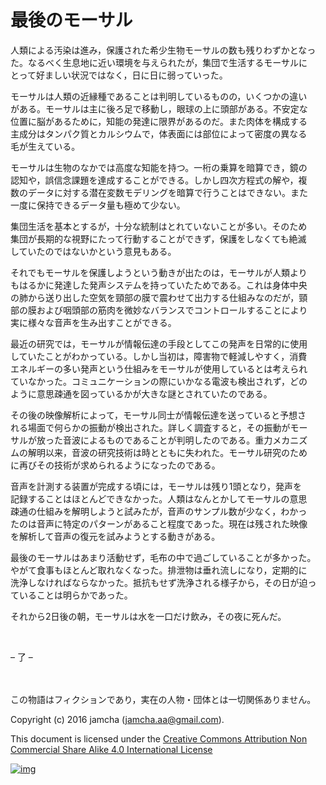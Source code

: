 # 最後のモーサル

人類による汚染は進み，保護された希少生物モーサルの数も残りわずかとなっ  
た。なるべく生息地に近い環境を与えられたが，集団で生活するモーサルに  
とって好ましい状況ではなく，日に日に弱っていった。  

モーサルは人類の近縁種であることは判明しているものの，いくつかの違い  
がある。モーサルは主に後ろ足で移動し，眼球の上に頭部がある。不安定な  
位置に脳があるために，知能の発達に限界があるのだ。また肉体を構成する  
主成分はタンパク質とカルシウムで，体表面には部位によって密度の異なる  
毛が生えている。  

モーサルは生物のなかでは高度な知能を持つ。一桁の乗算を暗算でき，鏡の  
認知や，誤信念課題を達成することができる。しかし四次方程式の解や，複  
数のデータに対する潜在変数モデリングを暗算で行うことはできない。また  
一度に保持できるデータ量も極めて少ない。  

集団生活を基本とするが，十分な統制はとれていないことが多い。そのため  
集団が長期的な視野にたって行動することができず，保護をしなくても絶滅  
していたのではないかという意見もある。  

それでもモーサルを保護しようという動きが出たのは，モーサルが人類より  
もはるかに発達した発声システムを持っていたためである。これは身体中央  
の肺から送り出した空気を頸部の膜で震わせて出力する仕組みなのだが，頸  
部の膜および咽頭部の筋肉を微妙なバランスでコントロールすることにより  
実に様々な音声を生み出すことができる。  

最近の研究では，モーサルが情報伝達の手段としてこの発声を日常的に使用  
していたことがわかっている。しかし当初は，障害物で軽減しやすく，消費  
エネルギーの多い発声という仕組みをモーサルが使用しているとは考えられ  
ていなかった。コミュニケーションの際にいかなる電波も検出されず，どの  
ように意思疎通を図っているかが大きな謎とされていたのである。  

その後の映像解析によって，モーサル同士が情報伝達を送っていると予想さ  
れる場面で何らかの振動が検出された。詳しく調査すると，その振動がモー  
サルが放った音波によるものであることが判明したのである。重力メカニズ  
ムの解明以来，音波の研究技術は時とともに失われた。モーサル研究のため  
に再びその技術が求められるようになったのである。  

音声を計測する装置が完成する頃には，モーサルは残り1頭となり，発声を  
記録することはほとんどできなかった。人類はなんとかしてモーサルの意思  
疎通の仕組みを解明しようと試みたが，音声のサンプル数が少なく，わかっ  
たのは音声に特定のパターンがあること程度であった。現在は残された映像  
を解析して音声の復元を試みようとする動きがある。  

最後のモーサルはあまり活動せず，毛布の中で過ごしていることが多かった。  
やがて食事もほとんど取れなくなった。排泄物は垂れ流しになり，定期的に  
洗浄しなければならなかった。抵抗もせず洗浄される様子から，その日が迫っ  
ていることは明らかであった。  

それから2日後の朝，モーサルは水を一口だけ飲み，その夜に死んだ。  

<br>  

&#x2013; 了 &#x2013;  

<br>  
<br>  
この物語はフィクションであり，実在の人物・団体とは一切関係ありません。  

Copyright (c) 2016 jamcha (jamcha.aa@gmail.com).  

This document is licensed under the [Creative Commons Attribution Non Commercial Share Alike 4.0 International License](http://creativecommons.org/licenses/by-nc-sa/4.0/deed)  

[![img](http://i.creativecommons.org/l/by-nc-sa/3.0/80x15.png)](http://creativecommons.org/licenses/by-nc-sa/4.0/deed)